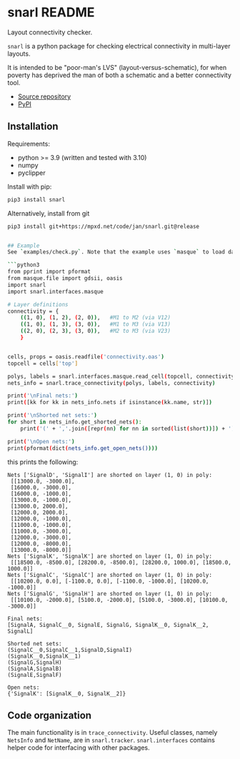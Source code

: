 snarl README
============

Layout connectivity checker.

`snarl` is a python package for checking electrical connectivity in multi-layer layouts.

It is intended to be "poor-man's LVS" (layout-versus-schematic), for when poverty
has deprived the man of both a schematic and a better connectivity tool.

- [Source repository](https://mpxd.net/code/jan/snarl)
- [PyPI](https://pypi.org/project/snarl)

## Installation

Requirements:
* python >= 3.9 (written and tested with 3.10)
* numpy
* pyclipper


Install with pip:
```bash
pip3 install snarl
```

Alternatively, install from git
```bash
pip3 install git+https://mpxd.net/code/jan/snarl.git@release


## Example
See `examples/check.py`. Note that the example uses `masque` to load data.

```python3
from pprint import pformat
from masque.file import gdsii, oasis
import snarl
import snarl.interfaces.masque

# Layer definitions
connectivity = {
    ((1, 0), (1, 2), (2, 0)),   #M1 to M2 (via V12)
    ((1, 0), (1, 3), (3, 0)),   #M1 to M3 (via V13)
    ((2, 0), (2, 3), (3, 0)),   #M2 to M3 (via V23)
    }


cells, props = oasis.readfile('connectivity.oas')
topcell = cells['top']

polys, labels = snarl.interfaces.masque.read_cell(topcell, connectivity)
nets_info = snarl.trace_connectivity(polys, labels, connectivity)

print('\nFinal nets:')
print([kk for kk in nets_info.nets if isinstance(kk.name, str)])

print('\nShorted net sets:')
for short in nets_info.get_shorted_nets():
    print('(' + ','.join([repr(nn) for nn in sorted(list(short))]) + ')')

print('\nOpen nets:')
print(pformat(dict(nets_info.get_open_nets())))
```

this prints the following:

```
Nets ['SignalD', 'SignalI'] are shorted on layer (1, 0) in poly:
 [[13000.0, -3000.0],
 [16000.0, -3000.0],
 [16000.0, -1000.0],
 [13000.0, -1000.0],
 [13000.0, 2000.0],
 [12000.0, 2000.0],
 [12000.0, -1000.0],
 [11000.0, -1000.0],
 [11000.0, -3000.0],
 [12000.0, -3000.0],
 [12000.0, -8000.0],
 [13000.0, -8000.0]]
Nets ['SignalK', 'SignalK'] are shorted on layer (1, 0) in poly:
 [[18500.0, -8500.0], [28200.0, -8500.0], [28200.0, 1000.0], [18500.0, 1000.0]]
Nets ['SignalC', 'SignalC'] are shorted on layer (1, 0) in poly:
 [[10200.0, 0.0], [-1100.0, 0.0], [-1100.0, -1000.0], [10200.0, -1000.0]]
Nets ['SignalG', 'SignalH'] are shorted on layer (1, 0) in poly:
 [[10100.0, -2000.0], [5100.0, -2000.0], [5100.0, -3000.0], [10100.0, -3000.0]]

Final nets:
[SignalA, SignalC__0, SignalE, SignalG, SignalK__0, SignalK__2, SignalL]

Shorted net sets:
(SignalC__0,SignalC__1,SignalD,SignalI)
(SignalK__0,SignalK__1)
(SignalG,SignalH)
(SignalA,SignalB)
(SignalE,SignalF)

Open nets:
{'SignalK': [SignalK__0, SignalK__2]}
```

## Code organization

The main functionality is in `trace_connectivity`.
Useful classes, namely `NetsInfo` and `NetName`, are in `snarl.tracker`.
`snarl.interfaces` contains helper code for interfacing with other packages.


